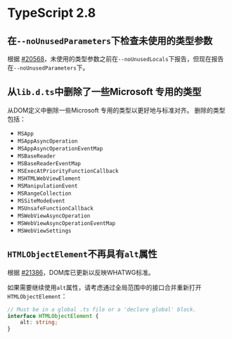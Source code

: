 # TypeScript 2.8

## 在`--noUnusedParameters`下检查未使用的类型参数

根据 [\#20568](https://github.com/Microsoft/TypeScript/issues/20568)，未使用的类型参数之前在`--noUnusedLocals`下报告，但现在报告在`--noUnusedParameters`下。

## 从`lib.d.ts`中删除了一些Microsoft 专用的类型

从DOM定义中删除一些Microsoft 专用的类型以更好地与标准对齐。 删除的类型包括：

* `MSApp`
* `MSAppAsyncOperation`
* `MSAppAsyncOperationEventMap`
* `MSBaseReader`
* `MSBaseReaderEventMap`
* `MSExecAtPriorityFunctionCallback`
* `MSHTMLWebViewElement`
* `MSManipulationEvent`
* `MSRangeCollection`
* `MSSiteModeEvent`
* `MSUnsafeFunctionCallback`
* `MSWebViewAsyncOperation`
* `MSWebViewAsyncOperationEventMap`
* `MSWebViewSettings`

## `HTMLObjectElement`不再具有`alt`属性

根据 [\#21386](https://github.com/Microsoft/TypeScript/issues/21386)，DOM库已更新以反映WHATWG标准。

如果需要继续使用`alt`属性，请考虑通过全局范围中的接口合并重新打开`HTMLObjectElement`：

```typescript
// Must be in a global .ts file or a 'declare global' block.
interface HTMLObjectElement {
    alt: string;
}
```

